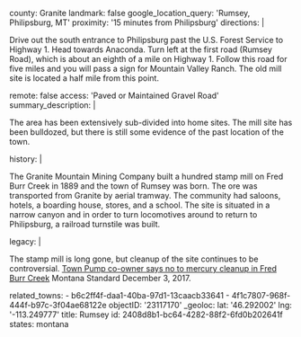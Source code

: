 county: Granite
landmark: false
google_location_query: 'Rumsey, Philipsburg, MT'
proximity: '15 minutes from Philipsburg'
directions: |
  <p>Drive out the south entrance to Philipsburg past the U.S. Forest Service to Highway 1. Head towards Anaconda. Turn left at the first road (Rumsey Road), which is about an eighth of a mile on Highway 1. Follow this road for five miles and you will pass a sign for Mountain Valley Ranch. The old mill site is located a half mile from this point.
  </p>
remote: false
access: 'Paved or Maintained Gravel Road'
summary_description: |
  <p>The area has been extensively sub-divided into home sites. The mill site has been bulldozed, but there is still some evidence of the past location of the town.
  </p>
history: |
  <p>The Granite Mountain Mining Company built a hundred stamp mill on Fred Burr Creek in 1889 and the town of Rumsey was born. The ore was transported from Granite by aerial tramway. The community had saloons, hotels, a boarding house, stores, and a school. The site is situated in a narrow canyon and in order to turn locomotives around to return to Philipsburg, a railroad turnstile was built.
  </p>
legacy: |
  <p>The stamp mill is long gone, but cleanup of the site continues to be controversial. <a href="\&quot;https://mtstandard.com/news/state-and-regional/town-pump-co-owner-says-no-to-mercury-cleanup-in/article_7b608bfc-87a6-5afd-81f6-9d643142209a.html\&quot;">Town Pump co-owner says no to mercury cleanup in Fred Burr Creek</a> Montana Standard December 3, 2017.
  </p>
related_towns:
  - b6c2ff4f-daa1-40ba-97d1-13caacb33641
  - 4f1c7807-968f-444f-b97c-3f04ae68122e
objectID: '23117170'
_geoloc:
  lat: '46.292002'
  lng: '-113.249777'
title: Rumsey
id: 2408d8b1-bc64-4282-88f2-6fd0b202641f
states: montana
